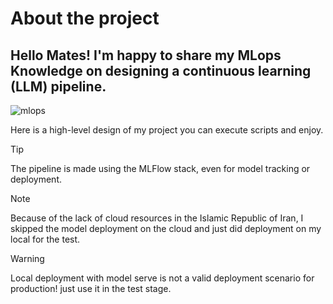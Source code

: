 # About the project

## Hello Mates! I'm happy to share my MLops Knowledge on designing a continuous learning (LLM) pipeline. 


![mlops](https://github.com/user-attachments/assets/75cd44dc-c004-4909-9340-6eab96647e45)

Here is a high-level design of my project
you can execute scripts and enjoy.

>[!TIP]
>The pipeline is made using the MLFlow stack, even for model tracking or deployment.

>[!NOTE]
>Because of the lack of cloud resources in the Islamic Republic of Iran, I skipped the model deployment on the cloud and just did deployment on my local for the test.

>[!WARNING] 
>Local deployment with model serve is not a valid deployment scenario for production! just use it in the test stage.
